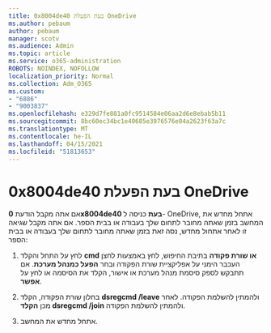 ```yaml
---
title: 0x8004de40 בעת הפעלת OneDrive
ms.author: pebaum
author: pebaum
manager: scotv
ms.audience: Admin
ms.topic: article
ms.service: o365-administration
ROBOTS: NOINDEX, NOFOLLOW
localization_priority: Normal
ms.collection: Adm_O365
ms.custom:
- "6886"
- "9003837"
ms.openlocfilehash: e329d7fe881a0fc9514584e06aa2d6e8ebab5b11
ms.sourcegitcommit: 8bc60ec34bc1e40685e3976576e04a2623f63a7c
ms.translationtype: MT
ms.contentlocale: he-IL
ms.lasthandoff: 04/15/2021
ms.locfileid: "51813653"
---
```

# <a name="0x8004de40-error-when-launching-onedrive"></a>0x8004de40 בעת הפעלת OneDrive

אם אתה מקבל הודעת **0x8004de40 בעת** כניסה ל- OneDrive, אתחל מחדש את המחשב בזמן שאתה מחובר לתחום שלך בעבודה או בבית הספר. אם אתה מקבל שגיאה זו לאחר אתחול מחדש, נסה זאת בזמן שאתה מחובר לתחום שלך בעבודה או בבית הספר:

1. לחץ על התחל והקלד **cmd** **או שורת פקודה**  בתיבת החיפוש, לחץ באמצעות לחצן העכבר הימני על אפליקציית שורת הפקודה ובחר  **הפעל כמנהל מערכת**. אם תתבקש לספק סיסמת מנהל מערכת או אישור, הקלד את הסיסמה או לחץ על **אפשר**.  

2. בחלון שורת הפקודה, הקלד **dsregcmd /leave**  ולהמתין להשלמת הפקודה. לאחר מכן **הקלד dsregcmd /join** ולהמתין להשלמת הפקודה.
3. אתחל מחדש את המחשב.

